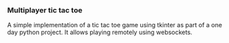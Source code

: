 ### Multiplayer tic tac toe
A simple implementation of a tic tac toe game using tkinter as part of a one day python project.
It allows playing remotely using websockets.